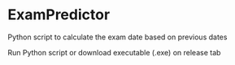 # ExamPredictor
Python script to calculate the exam date based on previous dates


Run Python script or download executable (.exe) on release tab
